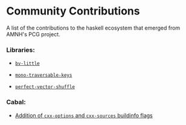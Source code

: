 Community Contributions
=======================

A list of the contributions to the haskell ecosystem that emerged from AMNH's PCG project.


### Libraries:

  * [`bv-little`][bv-little]

  * [`mono-traversable-keys`][mono-traversable-keys]

  * [`perfect-vector-shuffle`][perfect-vector-shuffle]


### Cabal:

  * [Addition of `cxx-options` and `cxx-sources` buildinfo flags][cabal-cxx]


[bv-little]: http://hackage.haskell.org/package/bv-little
[mono-traversable-keys]: http://hackage.haskell.org/package/mono-traversable-keys
[perfect-vector-shuffle]: http://hackage.haskell.org/package/perfect-vector-shuffle
[cabal-cxx]: https://github.com/haskell/cabal/pull/4810
